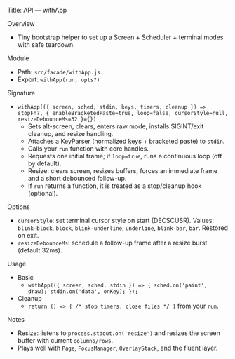 Title: API — withApp

Overview
- Tiny bootstrap helper to set up a Screen + Scheduler + terminal modes with safe teardown.

Module
- Path: `src/facade/withApp.js`
- Export: `withApp(run, opts?)`

Signature
- `withApp(({ screen, sched, stdin, keys, timers, cleanup }) => stopFn?, { enableBracketedPaste=true, loop=false, cursorStyle=null, resizeDebounceMs=32 }={})`
  - Sets alt-screen, clears, enters raw mode, installs SIGINT/exit cleanup, and resize handling.
  - Attaches a KeyParser (normalized keys + bracketed paste) to `stdin`.
  - Calls your `run` function with core handles.
  - Requests one initial frame; if `loop=true`, runs a continuous loop (off by default).
  - Resize: clears screen, resizes buffers, forces an immediate frame and a short debounced follow-up.
  - If `run` returns a function, it is treated as a stop/cleanup hook (optional).

Options
- `cursorStyle`: set terminal cursor style on start (DECSCUSR). Values: `blink-block`, `block`, `blink-underline`, `underline`, `blink-bar`, `bar`. Restored on exit.
- `resizeDebounceMs`: schedule a follow-up frame after a resize burst (default 32ms).

Usage
- Basic
  - `withApp(({ screen, sched, stdin }) => { sched.on('paint', draw); stdin.on('data', onKey); });`
- Cleanup
  - `return () => { /* stop timers, close files */ }` from your `run`.

Notes
- Resize: listens to `process.stdout.on('resize')` and resizes the screen buffer with current `columns/rows`.
- Plays well with `Page`, `FocusManager`, `OverlayStack`, and the fluent layer.
